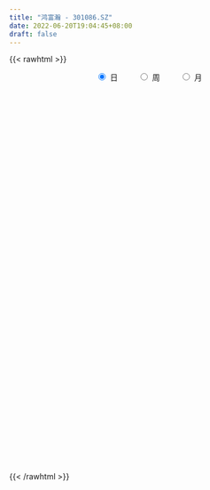```yaml
---
title: "鸿富瀚 - 301086.SZ"
date: 2022-06-20T19:04:45+08:00
draft: false
---
```

{{< rawhtml >}}
    <div style="text-align: center">
        <label style="padding: 1rem;"><input style="margin-right: .5rem" type="radio" name="period" value="D" checked onclick="period_change(this)">日</label>
        <label style="padding: 1rem;"><input style="margin-right: .5rem" type="radio" name="period" value="W" onclick="period_change(this)">周</label>
        <label style="padding: 1rem;"><input style="margin-right: .5rem" type="radio" name="period" value="M" onclick="period_change(this)">月</label>
    </div>
    <div id="chart" style="height: 700px;"></div> 
    <script type="text/javascript">
        const D_v = [68643.46,48181.13,32086.9,27579.27,21674.58,25825.17,19732.1,12942.24,16037.41,15353.85,10468.16,14622.15,15112.62,11846.3,19346.08,14090.33,20728.32,28043.63,29734.66,24870.6,11811.48,14032.09,8715.59,9804.64,15703.49,15280.92,11615.0,13148.27,8809.81,11445.36,18045.23,16529.01,6529.0,10565.39,6633.0,4342.0,5585.0,6205.88,5808.0,6333.4,6437.4,10178.52,9147.03,7891.51,4117.62,3990.8,4517.02,7900.21,2530.02,2884.0,2858.0,3946.0,3533.48,4490.0,5780.64,3296.0,4482.0,2678.24,3476.04,4045.0,4239.0,3644.36,7436.73,5101.6,3092.73,6128.24,5248.0,1877.38,4059.0,2019.0,3290.0,2712.0,1757.0,2499.27,2099.02,2134.0,2395.0,1074.0,1260.0,2139.0,2668.63,1791.94,1673.0,1658.0,3283.94,4130.0,3326.0,1975.0,1905.0,1356.0,1667.0,2737.0,3480.0,3434.0,2726.18,2142.0,2659.0,2625.73,4196.54,2988.0,3262.0,3044.0,3181.0,2226.0,1769.01,1904.05,2026.0,2056.0,1821.0,2108.0,7614.66,3231.0,2077.0,3008.0,2736.0,3652.0,1794.0,1749.0,1788.0,3167.0,2173.0,1886.0,2602.0,2807.04,3649.0,7015.01,3979.0,3940.0,2435.0,3102.01,2584.0,2722.0,1936.0,2918.0,3959.71,3917.0,3260.0,2283.0,2230.0,2415.61,2258.61,1799.4,2534.0,3327.0,1785.0,2778.0,1718.0,1592.98,4215.0,4520.0,5527.0,5120.0,3462.0,2956.0,2799.1,5050.0,4215.87,3907.0,3585.24,3442.39,6084.79,4164.0]
const D_histogram = [0.0,-0.9502450142,-1.6623395979,-2.3193415697,-2.5868259229,-2.98464347,-3.3069446212,-3.297742912,-2.8886565528,-2.6279737285,-2.1603819659,-1.6177913897,-1.0612455273,-0.7160765437,-0.1407798147,0.3268339171,0.7910407566,1.4388494346,2.0898308909,1.9553311157,1.8792947594,1.553701666,1.3347452378,1.2727491184,1.3662794869,1.4018549978,1.3564785369,1.2296556665,1.1392305345,0.9525089367,0.9855492982,0.6571288306,0.4586566568,0.1021035352,-0.1863781161,-0.2928401425,-0.3013036193,-0.2491276324,-0.1662167567,-0.0386532063,0.0522247078,0.245413809,0.1799745644,-0.0151915567,-0.0357044097,0.0078218226,-0.0135594702,-0.1842381767,-0.2566079152,-0.2055449971,-0.1418665156,-0.0407486236,0.0460806645,0.1473771426,0.0912748312,0.117302232,0.0802179254,0.113189463,0.1683007665,0.2378452891,0.2139693353,0.2005880744,0.3363423612,0.3011418551,0.2690773075,0.0958179925,-0.1053830085,-0.2150306366,-0.4346404217,-0.5160255405,-0.6597703938,-0.6363654464,-0.4958454066,-0.3009195891,-0.1312035389,-0.0624674353,-0.1077095614,-0.1056257268,-0.0552402699,0.0592803912,0.1797815095,0.2539084249,0.3104587402,0.2897790134,0.3825752822,0.3135687234,0.3183577304,0.2778026364,0.2639263727,0.2554105786,0.2335263099,0.177712654,-0.0008692754,-0.2495891458,-0.5050504124,-0.5695902532,-0.5544551112,-0.6267570812,-0.8826613382,-0.8974309391,-0.7410115665,-0.5527281853,-0.3728668833,-0.2400483502,-0.115689166,-0.0756397095,-0.0156943508,-0.0338154896,-0.0877148282,-0.0212531533,0.2403809737,0.3631078835,0.4591560205,0.5521843838,0.4667916087,0.1810830026,0.0670971576,-0.0968070087,-0.155550914,-0.2942817537,-0.2646053363,-0.1641504723,-0.0306066933,-0.0466274696,0.0762118171,-0.2763790913,-0.6583200479,-0.7391061355,-0.8287930205,-0.6468813367,-0.4068214613,-0.2038756668,0.0090296722,0.2380558596,0.4263471756,0.6140022818,0.7064208581,0.7614101608,0.767261653,0.7900368059,0.8044704006,0.8072564249,0.8352175673,0.6196797552,0.5288039998,0.464101245,0.3964392589,0.3436057578,0.3805486627,0.4613850747,0.5995436333,0.7426854395,0.7482898009,0.6995124246,0.5384783858,0.5210676458,0.4689578438,0.3469843962,0.2780842305,0.2415983601,0.3186885761,0.3211614933]
const D_fast = [0.0,-1.1878062678,-2.3154857509,-3.5523231152,-4.4665139491,-5.6104923637,-6.7595296702,-7.574763689,-7.887841468,-8.2841520758,-8.3566558047,-8.218513076,-7.9272785954,-7.7611287476,-7.2210269724,-6.6717047613,-6.0097377326,-5.002216696,-3.828777517,-3.4744445133,-3.0806571797,-3.0178248565,-2.9030949753,-2.6469038151,-2.2118035749,-1.8257643146,-1.5320211413,-1.351430095,-1.1570475933,-1.105641957,-0.826214271,-0.9903525309,-1.0741605405,-1.4051877783,-1.7402639587,-1.9199360206,-2.0037254023,-2.0138313235,-1.972474637,-1.8545743882,-1.750640297,-1.4960977436,-1.5165433472,-1.7155073574,-1.7449463129,-1.6994646249,-1.7242357853,-1.9409740359,-2.0774957532,-2.0778190844,-2.0496072318,-1.9586764957,-1.8603270414,-1.7221862777,-1.7554698813,-1.7001169225,-1.7171467477,-1.6558778444,-1.5586913493,-1.4296855044,-1.4000691244,-1.3633033666,-1.1434634895,-1.1033785318,-1.0681737526,-1.2174785695,-1.4450253226,-1.6084306098,-1.9367005003,-2.1470920042,-2.455779456,-2.5914658702,-2.574907182,-2.4552112619,-2.3182960963,-2.2651768516,-2.3373463681,-2.3616689651,-2.3250935758,-2.1957528168,-2.0303063212,-1.8927022996,-1.7585372992,-1.7067722726,-1.5183321832,-1.5089465612,-1.4245681217,-1.3956725565,-1.343567227,-1.2882303765,-1.2517330678,-1.2631185601,-1.4419178084,-1.7530349652,-2.134758835,-2.341696239,-2.4651748748,-2.6941661151,-3.1707357066,-3.4098630424,-3.4386965613,-3.3885952265,-3.3019506453,-3.2291441997,-3.133707307,-3.1125677779,-3.0565460069,-3.0831210182,-3.1589490638,-3.0978006772,-2.7760713068,-2.5625674261,-2.351730284,-2.1206558247,-2.0893506976,-2.3297885531,-2.4270001087,-2.6151060272,-2.712737661,-2.9250389392,-2.9615138558,-2.9020966098,-2.7762045042,-2.8038821479,-2.6619899069,-3.0836755881,-3.6301965567,-3.8957591782,-4.1926443183,-4.1724529687,-4.0340984586,-3.8821215808,-3.6669588238,-3.3784186715,-3.0835405615,-2.742384885,-2.4733610941,-2.2280192512,-2.0303523457,-1.8100679914,-1.5945167965,-1.389916666,-1.1531511317,-1.2137690051,-1.1724437605,-1.1211212041,-1.0896733755,-1.0566054371,-0.9245253665,-0.7283426859,-0.4402982189,-0.1114850528,0.0811917588,0.2072924886,0.1808780463,0.2937342177,0.3588638766,0.3236365282,0.3242574201,0.3481711398,0.5049334997,0.5876967903]
const D_slow = [0.0,-0.2375612536,-0.653146153,-1.2329815455,-1.8796880262,-2.6258488937,-3.452585049,-4.277020777,-4.9991849152,-5.6561783473,-6.1962738388,-6.6007216862,-6.866033068,-7.045052204,-7.0802471576,-6.9985386784,-6.8007784892,-6.4410661306,-5.9186084079,-5.4297756289,-4.9599519391,-4.5715265226,-4.2378402131,-3.9196529335,-3.5780830618,-3.2276193124,-2.8884996781,-2.5810857615,-2.2962781279,-2.0581508937,-1.8117635692,-1.6474813615,-1.5328171973,-1.5072913135,-1.5538858426,-1.6270958782,-1.702421783,-1.7647036911,-1.8062578803,-1.8159211818,-1.8028650049,-1.7415115526,-1.6965179115,-1.7003158007,-1.7092419031,-1.7072864475,-1.7106763151,-1.7567358592,-1.820887838,-1.8722740873,-1.9077407162,-1.9179278721,-1.906407706,-1.8695634203,-1.8467447125,-1.8174191545,-1.7973646731,-1.7690673074,-1.7269921158,-1.6675307935,-1.6140384597,-1.5638914411,-1.4798058508,-1.404520387,-1.3372510601,-1.313296562,-1.3396423141,-1.3933999733,-1.5020600787,-1.6310664638,-1.7960090622,-1.9551004238,-2.0790617755,-2.1542916727,-2.1870925575,-2.2027094163,-2.2296368066,-2.2560432383,-2.2698533058,-2.255033208,-2.2100878307,-2.1466107244,-2.0689960394,-1.996551286,-1.9009074655,-1.8225152846,-1.742925852,-1.6734751929,-1.6074935997,-1.5436409551,-1.4852593776,-1.4408312141,-1.441048533,-1.5034458194,-1.6297084225,-1.7721059858,-1.9107197636,-2.0674090339,-2.2880743685,-2.5124321033,-2.6976849949,-2.8358670412,-2.929083762,-2.9890958496,-3.0180181411,-3.0369280684,-3.0408516561,-3.0493055285,-3.0712342356,-3.0765475239,-3.0164522805,-2.9256753096,-2.8108863045,-2.6728402085,-2.5561423064,-2.5108715557,-2.4940972663,-2.5182990185,-2.557186747,-2.6307571854,-2.6969085195,-2.7379461376,-2.7455978109,-2.7572546783,-2.738201724,-2.8072964968,-2.9718765088,-3.1566530427,-3.3638512978,-3.525571632,-3.6272769973,-3.678245914,-3.675988496,-3.6164745311,-3.5098877372,-3.3563871667,-3.1797819522,-2.989429412,-2.7976139987,-2.6001047973,-2.3989871971,-2.1971730909,-1.9883686991,-1.8334487603,-1.7012477603,-1.5852224491,-1.4861126344,-1.4002111949,-1.3050740292,-1.1897277606,-1.0398418522,-0.8541704923,-0.6670980421,-0.492219936,-0.3576003395,-0.2273334281,-0.1100939671,-0.0233478681,0.0461731896,0.1065727796,0.1862449236,0.266535297]
const D_data = [['2021-10-20', 129.7, 111.99, 111.9, 129.74],['2021-10-21', 105.89, 97.1, 97.06, 105.89],['2021-10-22', 95.3, 94.46, 92.61, 97.77],['2021-10-25', 91.92, 89.7, 89.5, 91.92],['2021-10-26', 89.41, 89.88, 88.0, 91.9],['2021-10-27', 89.04, 83.88, 83.8, 89.78],['2021-10-28', 83.91, 79.91, 79.59, 84.8],['2021-10-29', 80.08, 80.01, 79.91, 81.64],['2021-11-01', 80.2, 83.01, 79.9, 83.6],['2021-11-02', 82.3, 79.99, 79.91, 83.79],['2021-11-03', 80.18, 81.79, 79.56, 81.99],['2021-11-04', 81.79, 83.04, 81.31, 84.6],['2021-11-05', 82.17, 84.16, 82.0, 84.96],['2021-11-08', 84.16, 82.25, 81.4, 84.17],['2021-11-09', 82.33, 86.28, 81.9, 86.98],['2021-11-10', 85.07, 86.83, 84.75, 86.9],['2021-11-11', 86.5, 88.78, 85.8, 91.26],['2021-11-12', 88.1, 94.05, 87.5, 96.49],['2021-11-15', 93.6, 98.15, 92.58, 98.2],['2021-11-16', 97.0, 90.52, 90.52, 98.88],['2021-11-17', 90.4, 91.48, 90.4, 92.37],['2021-11-18', 91.32, 87.96, 87.58, 91.38],['2021-11-19', 87.62, 88.35, 87.35, 88.98],['2021-11-22', 88.36, 90.02, 88.15, 90.68],['2021-11-23', 90.0, 92.58, 88.7, 93.29],['2021-11-24', 92.53, 92.83, 91.21, 94.24],['2021-11-25', 92.02, 92.46, 92.02, 94.13],['2021-11-26', 92.02, 91.62, 89.6, 92.98],['2021-11-29', 90.09, 92.09, 90.04, 92.96],['2021-11-30', 92.18, 90.66, 89.87, 92.89],['2021-12-01', 90.84, 93.5, 90.02, 94.68],['2021-12-02', 93.47, 88.58, 88.55, 93.5],['2021-12-03', 88.88, 89.0, 88.1, 89.3],['2021-12-06', 89.44, 85.52, 85.5, 90.42],['2021-12-07', 86.38, 84.37, 83.91, 86.42],['2021-12-08', 84.38, 85.16, 84.38, 85.75],['2021-12-09', 85.3, 85.6, 84.51, 86.21],['2021-12-10', 85.19, 86.01, 84.66, 86.55],['2021-12-13', 86.16, 86.34, 85.05, 86.65],['2021-12-14', 86.01, 87.13, 85.88, 87.45],['2021-12-15', 87.1, 87.01, 86.32, 87.48],['2021-12-16', 87.03, 88.93, 86.61, 89.0],['2021-12-17', 89.15, 85.96, 85.95, 89.19],['2021-12-20', 85.85, 83.45, 83.0, 85.85],['2021-12-21', 83.45, 84.79, 83.45, 84.99],['2021-12-22', 84.3, 85.4, 84.28, 85.49],['2021-12-23', 85.43, 84.4, 84.14, 85.47],['2021-12-24', 84.39, 81.68, 81.63, 84.39],['2021-12-27', 81.73, 81.82, 81.0, 82.22],['2021-12-28', 82.28, 82.86, 82.27, 83.1],['2021-12-29', 82.87, 82.92, 82.44, 83.5],['2021-12-30', 82.7, 83.49, 82.7, 84.0],['2021-12-31', 83.19, 83.55, 83.18, 84.01],['2022-01-04', 83.55, 84.05, 83.37, 84.3],['2022-01-05', 84.26, 82.03, 81.76, 84.48],['2022-01-06', 81.98, 82.8, 81.77, 82.9],['2022-01-07', 82.8, 81.8, 81.8, 82.98],['2022-01-10', 81.77, 82.49, 81.3, 82.58],['2022-01-11', 82.57, 82.87, 82.54, 83.09],['2022-01-12', 82.91, 83.31, 82.8, 83.35],['2022-01-13', 82.98, 82.21, 82.03, 83.5],['2022-01-14', 82.28, 82.18, 81.8, 82.98],['2022-01-17', 81.86, 84.38, 81.77, 84.59],['2022-01-18', 83.91, 82.56, 82.51, 84.25],['2022-01-19', 82.26, 82.45, 81.91, 83.16],['2022-01-20', 82.5, 80.08, 80.0, 82.75],['2022-01-21', 80.0, 78.52, 78.08, 80.49],['2022-01-24', 78.0, 78.5, 78.0, 79.18],['2022-01-25', 78.31, 75.76, 75.75, 78.88],['2022-01-26', 75.62, 76.07, 75.62, 76.69],['2022-01-27', 76.36, 73.96, 73.96, 76.5],['2022-01-28', 74.49, 74.94, 73.88, 75.96],['2022-02-07', 75.95, 76.11, 75.75, 76.5],['2022-02-08', 75.8, 77.08, 75.5, 77.1],['2022-02-09', 77.08, 77.27, 76.63, 77.5],['2022-02-10', 77.45, 76.26, 75.9, 77.48],['2022-02-11', 76.0, 74.51, 74.36, 76.19],['2022-02-14', 74.51, 74.58, 74.37, 75.12],['2022-02-15', 75.09, 74.94, 74.14, 75.09],['2022-02-16', 74.98, 75.87, 74.98, 75.97],['2022-02-17', 75.23, 76.36, 75.23, 76.4],['2022-02-18', 76.36, 76.17, 75.62, 76.36],['2022-02-21', 76.0, 76.23, 75.71, 76.48],['2022-02-22', 75.88, 75.31, 74.68, 75.88],['2022-02-23', 75.15, 76.92, 75.15, 76.99],['2022-02-24', 76.42, 74.97, 74.5, 77.38],['2022-02-25', 75.38, 75.72, 75.28, 76.48],['2022-02-28', 75.78, 75.05, 74.3, 76.21],['2022-03-01', 75.05, 75.22, 74.88, 75.43],['2022-03-02', 74.98, 75.21, 74.68, 75.36],['2022-03-03', 75.25, 74.94, 74.83, 75.38],['2022-03-04', 74.88, 74.26, 74.13, 75.14],['2022-03-07', 74.26, 71.95, 71.85, 74.31],['2022-03-08', 71.88, 69.6, 69.6, 72.4],['2022-03-09', 69.6, 67.62, 65.07, 70.39],['2022-03-10', 68.18, 68.47, 68.11, 69.66],['2022-03-11', 68.0, 68.62, 66.31, 68.8],['2022-03-14', 68.55, 66.61, 66.61, 68.55],['2022-03-15', 65.95, 62.5, 62.5, 66.0],['2022-03-16', 63.0, 63.73, 61.5, 63.98],['2022-03-17', 63.98, 65.23, 63.9, 65.99],['2022-03-18', 64.76, 65.65, 64.76, 66.41],['2022-03-21', 65.48, 65.76, 65.01, 66.32],['2022-03-22', 65.55, 65.35, 64.4, 65.99],['2022-03-23', 65.35, 65.37, 65.01, 65.8],['2022-03-24', 65.0, 64.25, 64.02, 65.0],['2022-03-25', 64.27, 64.3, 64.25, 65.49],['2022-03-28', 63.76, 62.98, 62.24, 64.0],['2022-03-29', 63.18, 61.85, 61.52, 63.53],['2022-03-30', 62.48, 62.91, 61.87, 62.94],['2022-03-31', 62.52, 65.9, 62.27, 66.66],['2022-04-01', 65.85, 65.02, 64.4, 65.85],['2022-04-06', 65.2, 65.2, 64.62, 65.8],['2022-04-07', 65.1, 65.69, 64.78, 65.99],['2022-04-08', 65.54, 63.51, 63.0, 65.96],['2022-04-11', 63.51, 59.89, 59.7, 63.55],['2022-04-12', 59.69, 60.7, 59.54, 60.84],['2022-04-13', 60.15, 58.95, 58.93, 60.16],['2022-04-14', 59.99, 59.2, 58.99, 60.0],['2022-04-15', 59.0, 57.11, 57.11, 59.0],['2022-04-18', 56.9, 58.32, 56.25, 58.44],['2022-04-19', 58.0, 59.0, 58.0, 59.58],['2022-04-20', 59.01, 59.58, 58.91, 60.24],['2022-04-21', 59.58, 57.6, 57.52, 60.66],['2022-04-22', 57.67, 59.25, 57.67, 59.47],['2022-04-25', 53.12, 52.19, 52.0, 54.49],['2022-04-26', 51.53, 49.04, 49.0, 52.96],['2022-04-27', 48.0, 50.56, 47.14, 50.84],['2022-04-28', 50.0, 48.89, 48.48, 50.42],['2022-04-29', 49.1, 51.46, 49.1, 51.7],['2022-05-05', 51.37, 52.4, 51.09, 53.26],['2022-05-06', 51.28, 52.37, 50.55, 53.24],['2022-05-09', 52.07, 53.02, 51.77, 53.29],['2022-05-10', 52.97, 54.0, 52.39, 54.12],['2022-05-11', 54.0, 54.38, 53.47, 55.48],['2022-05-12', 54.0, 55.32, 54.0, 56.2],['2022-05-13', 55.32, 54.95, 54.52, 55.69],['2022-05-16', 55.02, 55.03, 54.65, 56.16],['2022-05-17', 55.45, 54.78, 53.8, 55.54],['2022-05-18', 54.77, 55.31, 54.55, 55.76],['2022-05-19', 54.76, 55.59, 54.39, 55.61],['2022-05-20', 55.98, 55.81, 55.23, 56.14],['2022-05-23', 55.9, 56.57, 55.4, 56.74],['2022-05-24', 56.57, 53.32, 53.32, 56.96],['2022-05-25', 53.33, 54.26, 53.33, 54.26],['2022-05-26', 54.01, 54.33, 52.82, 54.58],['2022-05-27', 54.72, 54.06, 53.7, 55.28],['2022-05-30', 54.06, 54.01, 53.56, 54.54],['2022-05-31', 54.03, 55.19, 52.8, 55.37],['2022-06-01', 55.19, 56.22, 54.5, 56.73],['2022-06-02', 56.2, 57.8, 55.56, 58.08],['2022-06-06', 58.0, 59.03, 58.0, 59.13],['2022-06-07', 58.61, 58.2, 57.77, 59.18],['2022-06-08', 58.15, 57.9, 56.8, 58.8],['2022-06-09', 57.38, 56.36, 56.12, 57.44],['2022-06-10', 57.0, 58.06, 56.81, 59.49],['2022-06-13', 56.99, 57.81, 56.26, 58.17],['2022-06-14', 57.01, 56.78, 55.27, 57.44],['2022-06-15', 56.78, 57.18, 56.2, 57.99],['2022-06-16', 57.17, 57.52, 56.89, 58.26],['2022-06-17', 57.37, 59.3, 57.2, 59.4],['2022-06-20', 59.48, 58.87, 58.21, 60.0]]
const W_v = [148911.49,107753.36,71594.19,94054.66,89164.42,65552.32,61358.41,33331.27,37904.35,28417.16,15751.5,18048.64,18082.64,27007.3,13957.38,10884.29,8933.57,14070.94,9640.0,14441.18,16116.27,11106.06,16830.66,7821.0,12150.0,13117.04,20471.02,5306.0,15990.71,10986.62,12142.0,15854.98,19387.1,21235.29,4164.0]
const W_histogram = [0.0,-0.9221652422,-1.1848740189,-0.6514626728,-0.640453525,-0.3835489047,-0.361000985,-0.5093150456,-0.5681624535,-0.8365027792,-0.8276971724,-0.8747769225,-0.8164911159,-0.9511820713,-1.1924930506,-1.2842379012,-1.1411222278,-0.9903573105,-0.904899957,-1.1295513199,-1.3638285842,-1.4853649193,-1.3943782773,-1.3140913408,-1.5537928424,-1.4329470918,-1.7228956678,-1.695982083,-1.3614353042,-0.9582708894,-0.697612824,-0.187990129,0.2293065062,0.6288782514,0.8883853283]
const W_fast = [0.0,-1.1527065527,-1.7116338341,-1.3410881562,-1.4901923897,-1.3291749956,-1.3968773221,-1.6725201441,-1.8734081654,-2.3508741859,-2.5489928722,-2.8147668529,-2.9606038253,-3.3330902985,-3.8725245405,-4.2853288663,-4.42749375,-4.5243181602,-4.665085796,-5.1721249888,-5.7473593993,-6.2402369641,-6.4978448915,-6.7460807902,-7.3742305024,-7.6116215247,-8.3322940177,-8.7293759536,-8.7351880008,-8.5715913084,-8.4853364491,-8.0227112863,-7.5480880245,-6.9912967165,-6.5096933075]
const W_slow = [0.0,-0.2305413105,-0.5267598153,-0.6896254835,-0.8497388647,-0.9456260909,-1.0358763371,-1.1632050985,-1.3052457119,-1.5143714067,-1.7212956998,-1.9399899304,-2.1441127094,-2.3819082272,-2.6800314899,-3.0010909652,-3.2863715221,-3.5339608497,-3.760185839,-4.042573669,-4.383530815,-4.7548720448,-5.1034666142,-5.4319894494,-5.82043766,-6.1786744329,-6.6093983499,-7.0333938706,-7.3737526967,-7.613320419,-7.787723625,-7.8347211573,-7.7773945307,-7.6201749679,-7.3980786358]
const W_data = [['2021-10-22', 129.7, 94.46, 92.61, 129.74],['2021-10-29', 91.92, 80.01, 79.59, 91.92],['2021-11-05', 80.2, 84.16, 79.56, 84.96],['2021-11-12', 84.16, 94.05, 81.4, 96.49],['2021-11-19', 93.6, 88.35, 87.35, 98.88],['2021-11-26', 88.36, 91.62, 88.15, 94.24],['2021-12-03', 90.09, 89.0, 88.1, 94.68],['2021-12-10', 89.44, 86.01, 83.91, 90.42],['2021-12-17', 86.16, 85.96, 85.05, 89.19],['2021-12-24', 85.85, 81.68, 81.63, 85.85],['2021-12-31', 81.73, 83.55, 81.0, 84.01],['2022-01-07', 83.55, 81.8, 81.76, 84.48],['2022-01-14', 81.77, 82.18, 81.3, 83.5],['2022-01-21', 81.86, 78.52, 78.08, 84.59],['2022-01-28', 78.0, 74.94, 73.88, 79.18],['2022-02-11', 75.95, 74.51, 74.36, 77.5],['2022-02-18', 74.51, 76.17, 74.14, 76.4],['2022-02-25', 76.0, 75.72, 74.5, 77.38],['2022-03-04', 75.78, 74.26, 74.13, 76.21],['2022-03-11', 74.26, 68.62, 65.07, 74.31],['2022-03-18', 68.55, 65.65, 61.5, 68.55],['2022-03-25', 65.48, 64.3, 64.02, 66.32],['2022-04-01', 63.76, 65.02, 61.52, 66.66],['2022-04-08', 65.2, 63.51, 63.0, 65.99],['2022-04-15', 63.51, 57.11, 57.11, 63.55],['2022-04-22', 56.9, 59.25, 56.25, 60.66],['2022-04-29', 53.12, 51.46, 47.14, 54.49],['2022-05-06', 51.37, 52.37, 50.55, 53.26],['2022-05-13', 52.07, 54.95, 51.77, 56.2],['2022-05-20', 55.02, 55.81, 53.8, 56.16],['2022-05-27', 55.9, 54.06, 52.82, 56.96],['2022-06-02', 54.06, 57.8, 52.8, 58.08],['2022-06-10', 58.0, 58.06, 56.12, 59.49],['2022-06-17', 56.99, 59.3, 55.27, 59.4],['2022-06-24', 59.48, 58.87, 58.21, 60.0]]
const M_v = [256664.8499999999,340620.76,156507.52,77095.96,35863.8,62928.17,56790.06,50233.31,54833.39]
const M_histogram = [0.0,0.6796581197,0.6147331921,-0.0106060895,-0.3979067108,-1.20575103,-2.5696827486,-3.0452359433,-2.93529158]
const M_fast = [0.0,0.8495726496,0.93833102,0.310340216,-0.176437083,-1.2857191596,-3.2920715654,-4.5289337459,-5.1528122776]
const M_slow = [0.0,0.1699145299,0.3235978279,0.3209463056,0.2214696279,-0.0799681296,-0.7223888168,-1.4836978026,-2.2175206976]
const M_data = [['2021-10-29', 129.7, 80.01, 79.59, 129.74],['2021-11-30', 80.2, 90.66, 79.56, 98.88],['2021-12-31', 90.84, 83.55, 81.0, 94.68],['2022-01-28', 83.55, 74.94, 73.88, 84.59],['2022-02-28', 75.95, 75.05, 74.14, 77.5],['2022-03-31', 75.05, 65.9, 61.5, 75.43],['2022-04-29', 65.85, 51.46, 47.14, 65.99],['2022-05-31', 51.37, 55.19, 50.55, 56.96],['2022-06-30', 55.19, 58.87, 54.5, 60.0]]
        const D_a = [null,null,null,null,null,null,null,null,null,null,79.56,null,null,null,null,null,null,null,null,98.88,null,null,null,null,null,null,null,null,null,null,null,null,null,null,83.91,null,null,null,null,null,null,null,89.19,null,null,null,null,null,81.0,null,null,null,null,null,84.48,null,null,null,null,null,null,null,null,null,null,null,null,null,null,null,null,73.88,null,null,null,null,null,null,null,null,null,null,null,null,null,77.38,null,null,null,null,null,null,null,null,null,null,null,null,null,61.5,null,null,null,null,null,null,null,null,null,null,66.66,null,null,null,null,null,null,null,null,null,null,null,null,null,null,null,null,47.14,null,null,null,null,null,null,null,null,null,null,null,null,null,null,null,56.96,null,null,null,null,52.8,null,null,null,null,null,null,59.49,null,null,null,null,null,null]
const W_a = [null,null,79.56,null,null,null,null,null,null,null,null,84.48,null,null,null,null,null,null,null,null,null,null,null,null,null,null,47.14,null,null,null,null,null,59.49,null,null]
const M_a = [null,null,null,null,null,null,47.14,null,null]
        const D_b = [[{ coord: ['2021-11-03', 89.19] }, { coord: ['2022-01-05', 83.91] }],[{ coord: ['2022-04-27', 56.96] }, { coord: ['2022-06-10', 52.8] }]]
const W_b = []
const M_b = []
    </script>
{{< /rawhtml >}}
